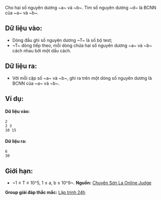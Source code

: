 Cho hai số nguyên dương ~a~ và ~b~. Tìm số nguyên dương ~d~ là BCNN của ~a~ và ~b~.

## Dữ liệu vào:
- Dòng đầu ghi số nguyên dương ~T~ là số bộ test;
- ~T~ dòng tiếp theo, mỗi dòng chứa hai số nguyên dương ~a~ và ~b~ cách nhau bởi một dấu cách.

## Dữ liệu ra:
- Với mỗi cặp số ~a~ và ~b~, ghi ra trên một dòng số nguyên dương là BCNN của ~a~ và ~b~.

## Ví dụ:
#### Dữ liệu vào:
```
2
2 3
10 15
```

#### Dữ liệu ra:
```
6
30
```

## Giới hạn:
- ~1 ≤ T ≤ 10^5, 1 ≤ a, b ≤ 10^9~.
**Nguồn:** [Chuyên Sơn La Online Judge](http://csloj.ddns.net/)

**Group giải đáp thắc mắc:** [Lập trình 24h](https://www.facebook.com/groups/1386904321519984)